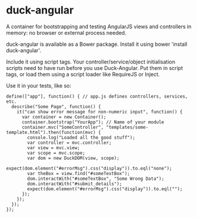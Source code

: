 duck-angular
============

A container for bootstrapping and testing AngularJS views and controllers in memory: no browser or external process needed.

duck-angular is available as a Bower package. Install it using bower 'install duck-angular'.

Include it using script tags. Your controller/service/object initialisation scripts need to have run before you use Duck-Angular. Put them in script tags, or load them using a script loader like RequireJS or Inject.

Use it in your tests, like so:

    define(["app"], function() { // app.js defines controllers, services, etc.
      describe("Some Page", function() {
        it("can show error message for non-numeric input", function() {
          var container = new Container();
          container.bootstrap("YourApp"); // Name of your module
          container.mvc("SomeController", "templates/some-template.html").then(function(mvc) {
            console.log("Loaded all the good stuff");
            var controller = mvc.controller;
            var view = mvc.view;
            var scope = mvc.scope;
            var dom = new DuckDOM(view, scope);
            expect(dom.element("#errorMsg").css("display")).to.eql("none");
            var theBox = view.find("#someTextBox");
            dom.interactWith("#someTextBox", "Some Wrong Data");
            dom.interactWith("#submit_details");
            expect(dom.element("#errorMsg").css("display")).to.eql("");
          });
        });
      });
    });
